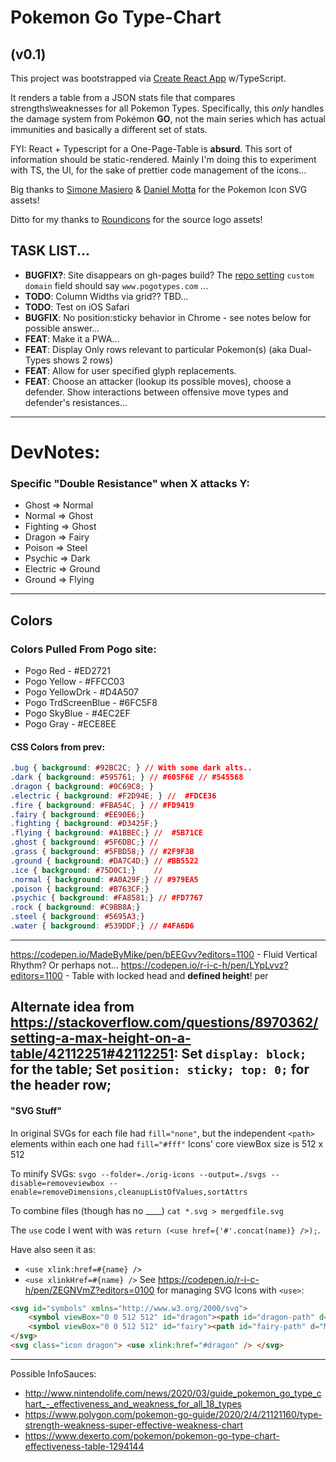 # Pokemon Go Type-Chart
## (v0.1)

This project was bootstrapped via [Create React App](https://github.com/facebook/create-react-app) w/TypeScript.

It renders a table from a JSON stats file that compares strengths\weaknesses for all Pokemon Types. Specifically, this *only* handles the damage system from Pokémon **GO**, not the main series which has actual immunities and basically a different set of stats.

FYI: React + Typescript for a One-Page-Table is **absurd**. This sort of information should be static-rendered. Mainly I'm doing this to experiment with TS, the UI, for the sake of prettier code management of the icons...

Big thanks to [Simone Masiero](https://github.com/duiker101/pokemon-type-svg-icons) & [Daniel Motta](https://dribbble.com/shots/4862612-Pokedex-iOS-app) for the Pokemon Icon SVG assets!

Ditto for my thanks to [Roundicons](https://roundicons.com/icon-packs/pokemon-go-filled-outline-icons/) for the source logo assets!


## TASK LIST...
  * **BUGFIX?**: Site disappears on gh-pages build? The [repo setting](https://github.com/r-i-c-h/pogo-types/settings) `custom domain` field should say `www.pogotypes.com` ...
  * **TODO**: Column Widths via grid?? TBD...
  * **TODO**: Test on iOS Safari
  * **BUGFIX**: No <thead> position:sticky behavior in Chrome - see notes below for possible answer...
  * **FEAT**: Make it a PWA...
  * **FEAT**: Display Only rows relevant to particular Pokemon(s) (aka Dual-Types shows 2 rows)
  * **FEAT**: Allow for user specified glyph replacements.
  * **FEAT**: Choose an attacker (lookup its possible moves), choose a defender. Show interactions between offensive move types and defender's resistances...

---

# DevNotes:


### Specific "Double Resistance" when X attacks Y:
* Ghost => Normal
* Normal => Ghost
* Fighting => Ghost
* Dragon => Fairy
* Poison => Steel
* Psychic => Dark
* Electric => Ground
* Ground => Flying

---
## Colors

### Colors Pulled From Pogo site:
  * Pogo Red - #ED2721
  * Pogo Yellow - #FFCC03
  * Pogo YellowDrk - #D4A507
  * Pogo TrdScreenBlue - #6FC5F8
  * Pogo SkyBlue - #4EC2EF
  * Pogo Gray - #ECE8EE
#### CSS Colors from prev:
```css
.bug { background: #92BC2C; } // With some dark alts..
.dark { background: #595761; } // #605F6E // #545568
.dragon { background: #0C69C8; }
.electric { background: #F2D94E; } //  #FDCE36
.fire { background: #FBA54C; } // #FD9419
.fairy { background: #EE90E6;}
.fighting { background: #D3425F;}
.flying { background: #A1BBEC;} //  #5B71CE
.ghost { background: #5F6DBC;} //
.grass { background: #5FBD58;} // #2F9F3B
.ground { background: #DA7C4D;} // #BB5522
.ice { background: #75D0C1;}    //
.normal { background: #A0A29F;} // #979EA5
.poison { background: #B763CF;}
.psychic { background: #FA8581;} // #FD7767
.rock { background: #C9BB8A;}
.steel { background: #5695A3;}
.water { background: #539DDF;} // #4FA6D6
```

---

https://codepen.io/MadeByMike/pen/bEEGvv?editors=1100 - Fluid Vertical Rhythm? Or perhaps not...
https://codepen.io/r-i-c-h/pen/LYpLvvz?editors=1100 - Table with locked head and **defined height**! per

Alternate idea from https://stackoverflow.com/questions/8970362/setting-a-max-height-on-a-table/42112251#42112251:
Set `display: block;` for the table;
Set `position: sticky; top: 0;` for the header row;
---
#### "SVG Stuff"

In original SVGs for each file had `fill="none"`, but the independent `<path>` elements within each one had `fill="#fff"`
Icons' core viewBox size is 512 x 512

To minify SVGs:
  `svgo --folder=./orig-icons --output=./svgs --disable=removeviewbox --enable=removeDimensions,cleanupListOfValues,sortAttrs`

To combine files (though has no ____)
 `cat *.svg > mergedfile.svg`


The `use` code I went with was `return (<use href={'#'.concat(name)} />);`.

Have also seen it as:
  * `<use xlink:href=#{name} />`
  * `<use xlinkHref=#{name} />`
See https://codepen.io/r-i-c-h/pen/ZEGNVmZ?editors=0100 for managing SVG Icons with `<use>`:


```html
<svg id="symbols" xmlns="http://www.w3.org/2000/svg">
    <symbol viewBox="0 0 512 512" id="dragon"><path id="dragon-path" d="M280.702 254.881c3.47-2.116 6.414-6.55 8.788-11.478 31.245 12.77 53.202 42.946 53.202 78.137 0 46.75-38.75 84.649-86.55 84.649-19.622 0-37.719-6.387-52.236-17.15-4.762-2.255-8.68-4.421-11.886-6.194-4.973-2.749-8.234-4.552-10.276-4.27-5.969.823-4.236 6.315-2.661 11.304 1.069 3.389 2.066 6.546.523 7.848-1.614 1.364-6.842-3.621-12.951-9.445-8.316-7.929-18.264-17.414-22.955-14.565-3.709 2.253-.108 8.364 4.3 15.844l.327.555c1.862 3.162 4.02 6.382 5.989 9.32 4.003 5.971 7.227 10.783 5.614 11.597-1.95.984-15.536-8.186-26.985-20.917-4.419-4.913-8.699-10.239-12.677-15.188v-.001c-8.707-10.834-15.961-19.859-20.033-18.79-4.898 1.286-1.193 11.39 4.252 21.113 2.546 4.547 5.541 9.177 8.134 13.186v.001c4.033 6.234 7.094 10.965 5.984 11.547-1.498.783-14.679-12.07-23.632-28.267-5.317-9.621-9.782-20.253-13.397-28.86-3.92-9.335-6.84-16.288-8.763-16.988-6.68-2.431-6.68 11.19-4.001 30.849.35 2.565.87 5.255 1.51 7.994C96.308 450.785 176.129 512 270.568 512c115.517 0 209.161-91.588 209.161-204.568 0-107.532-84.829-195.685-192.608-203.938.136-5.066 2.78-15.111 2.78-15.111s19.027-46.036 20.033-55.873c.066-.653.145-1.362.23-2.118C311.348 19.762 313.553 0 296.551 0c-9.08 0-13.302 6.755-18.131 14.48-1.854 2.966-3.798 6.075-6.14 8.999-16.868 21.065-45.232 47.37-61.315 61.384-33.994 29.621-67.346 53.965-86.798 68.163l-.001.001c-8.847 6.457-14.818 10.816-16.666 12.617-13.926 13.576-63.858 103.642-63.858 103.642s-16.148 28.896-10.408 34.757c5.74 5.86 19.58 4.517 19.58 4.517s185.941-42.657 202.588-46.021a262.52 262.52 0 0110.075-1.83c6.595-1.089 7.779-1.285 15.225-5.828zm-131.467-54.817c-9.981 9.487-26.534 32.132-26.534 32.132s30.764 1.895 47.707-14.21c16.944-16.106 13.062-43.553 13.062-43.553s-24.255 16.144-34.235 25.631z"/></symbol>
    <symbol viewBox="0 0 512 512" id="fairy"><path id="fairy-path" d="M102.726 405.978l82.122-23.812 70.93 129.691a.243.243 0 00.426 0l70.93-129.691 82.123 23.812a.243.243 0 00.3-.302l-23.816-80.497 126.115-68.975a.242.242 0 00.001-.425l-127.155-69.544 24.855-84.01a.243.243 0 00-.3-.302l-84.049 24.371L256.204.126a.242.242 0 00-.425 0l-69.004 126.168-84.049-24.371a.243.243 0 00-.3.302l24.855 84.01L.126 255.779a.242.242 0 000 .425l126.115 68.975-23.815 80.497a.243.243 0 00.3.302zm63.726-149.102l58.179 31.819 31.819 58.178a.242.242 0 00.426 0l31.819-58.178 58.178-31.819a.243.243 0 000-.426l-58.178-31.819-31.819-58.178a.242.242 0 00-.426 0l-31.819 58.178-58.179 31.819a.243.243 0 000 .426z"/></symbol>
</svg>
<svg class="icon dragon"> <use xlink:href="#dragon" /> </svg>
```
---


Possible InfoSauces:
* http://www.nintendolife.com/news/2020/03/guide_pokemon_go_type_chart_-_effectiveness_and_weakness_for_all_18_types
* https://www.polygon.com/pokemon-go-guide/2020/2/4/21121160/type-strength-weakness-super-effective-weakness-chart
* https://www.dexerto.com/pokemon/pokemon-go-type-chart-effectiveness-table-1294144